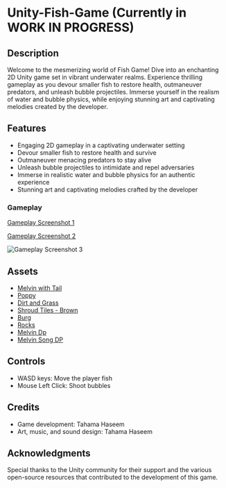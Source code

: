 

# Unity-Fish-Game (Currently in WORK IN PROGRESS)

## Description
Welcome to the mesmerizing world of Fish Game! Dive into an enchanting 2D Unity game set in vibrant underwater realms. Experience thrilling gameplay as you devour smaller fish to restore health, outmaneuver predators, and unleash bubble projectiles. Immerse yourself in the realism of water and bubble physics, while enjoying stunning art and captivating melodies created by the developer.

## Features
- Engaging 2D gameplay in a captivating underwater setting
- Devour smaller fish to restore health and survive
- Outmaneuver menacing predators to stay alive
- Unleash bubble projectiles to intimidate and repel adversaries
- Immerse in realistic water and bubble physics for an authentic experience
- Stunning art and captivating melodies crafted by the developer

### Gameplay

[Gameplay Screenshot 1](https://github.com/tahamahaseem/Unity-Fish-Game/assets/52297139/4ac2712c-082e-4681-928e-f1ad64b52b91)

[Gameplay Screenshot 2](https://github.com/tahamahaseem/Unity-Fish-Game/assets/52297139/ad3ecf63-fc69-495a-97bb-349aa4b7a41e)

![Gameplay Screenshot 3](https://github.com/tahamahaseem/Unity-Fish-Game/assets/52297139/1be1e661-8b3d-44fb-b269-c1d8e2b2a007)

## Assets

- [Melvin with Tail](https://github.com/tahamahaseem/Unity-Fish-Game/assets/52297139/ecb6f5b0-1201-49a2-99a8-8dbaf83a5940)
- [Poppy](https://github.com/tahamahaseem/Unity-Fish-Game/assets/52297139/d8fcc3d7-38ab-45e9-aad7-c344db6ae101)
- [Dirt and Grass](https://github.com/tahamahaseem/Unity-Fish-Game/assets/52297139/5f4c326c-96e8-43cd-b958-e9386989c5a1)
- [Shroud Tiles - Brown](https://github.com/tahamahaseem/Unity-Fish-Game/assets/52297139/0f67de09-fb3b-4386-a700-c7e2ad9e5612)
- [Burg](https://github.com/tahamahaseem/Unity-Fish-Game/assets/52297139/5750de76-700a-4fa2-970f-3300dc6cff84)
- [Rocks](https://github.com/tahamahaseem/Unity-Fish-Game/assets/52297139/6d22d1b9-af7b-40ee-a01f-b208e7f40fe7)
- [Melvin Dp](https://github.com/tahamahaseem/Unity-Fish-Game/assets/52297139/63f56c7c-89fd-4583-bd4a-9ad880df9dbe)
- [Melvin Song DP](https://github.com/tahamahaseem/Unity-Fish-Game/assets/52297139/20d7a2c8-0f77-4694-9deb-9c8d465c2169)

## Controls
- WASD keys: Move the player fish
- Mouse Left Click: Shoot bubbles

## Credits
- Game development: Tahama Haseem
- Art, music, and sound design: Tahama Haseem

## Acknowledgments
Special thanks to the Unity community for their support and the various open-source resources that contributed to the development of this game.
